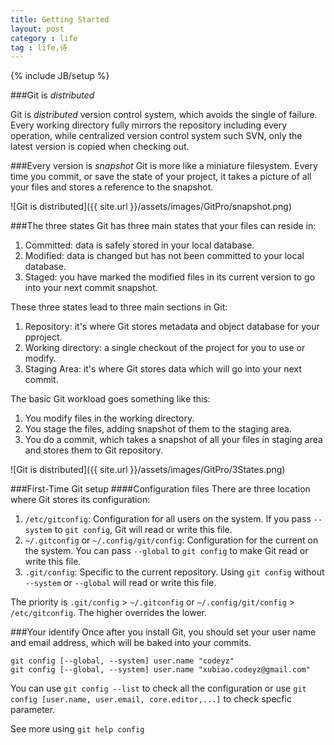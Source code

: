 ```yaml
---
title: Getting Started
layout: post
category : life
tag : life,诗
---
```

{% include JB/setup %}

###Git is *distributed*

Git is *distributed* version control system, which avoids the single of  failure. Every working directory fully mirrors the repository including every operation, while centralized version control system such SVN, only the latest version is copied when checking out.

###Every version is *snapshot*
Git is more like a miniature filesystem. Every time you commit, or save the state of your project, it takes a picture of all your files and stores a reference to the snapshot.

![Git is distributed]({{ site.url }}/assets/images/GitPro/snapshot.png)


###The three states
Git has three main states that your files can reside in:

1. Committed: data is safely stored in your local database.
2. Modified: data is changed but has not been committed to your local database.
3. Staged: you have marked the modified files in its current version to go into your next commit snapshot.

These three states lead to three main sections in Git:

1. Repository: it's where Git stores metadata and object database for your pproject.
2. Working directory: a single checkout of the project for you to use or modify.
3. Staging Area: it's where Git stores data which will go into your next commit.

The basic Git workload goes something like this:

1. You modify files in the working directory.
2. You stage the files, adding snapshot of them to the staging area.
3. You do a commit, which takes a snapshot of all your files in staging area and stores them to Git repository.

![Git is distributed]({{ site.url }}/assets/images/GitPro/3States.png)

###First-Time Git setup
####Configuration files
There are three location where Git stores its configuration:

1. `/etc/gitconfig`: Configuration for all users on the system. If you pass `--system` to `git config`, Git will read or write this file.
2. `~/.gitconfig` or `~/.config/git/config`: Configuration for the current on the system. You can pass `--global` to `git config` to make Git read or write this file.
3. `.git/config`: Specific to the current repository. Using `git config` without `--system` or `--global` will read or write this file.

The priority is `.git/config` > `~/.gitconfig` or `~/.config/git/config` > `/etc/gitconfig`. The higher overrides the lower.

###Your identify
Once after you install Git, you should set your user name and email address, which will be baked into your commits.

	git config [--global, --system] user.name "codeyz"
	git config [--global, --system] user.name "xubiao.codeyz@gmail.com"
			
You can use `git config --list` to check all the configuration or use `git config [user.name, user.email, core.editor,...]` to check specfic parameter. 
				
See more using `git help config`
